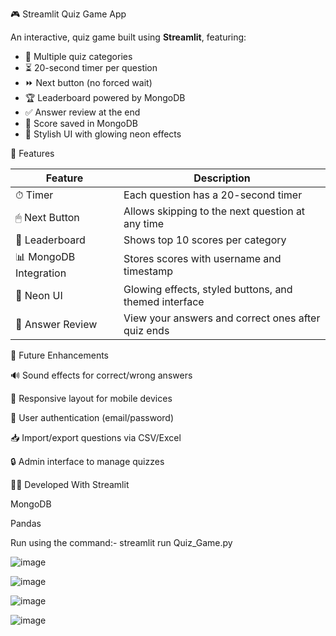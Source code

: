 🎮 Streamlit Quiz Game App

An interactive, quiz game built using **Streamlit**, featuring:
- 🧠 Multiple quiz categories
- ⏳ 20-second timer per question
- ⏩ Next button (no forced wait)
- 🏆 Leaderboard powered by MongoDB
- ✅ Answer review at the end
- 💾 Score saved in MongoDB
- 🎨 Stylish UI with glowing neon effects

   
📂 Features

| Feature                  | Description                                                  |
|--------------------------|--------------------------------------------------------------|
| ⏱ Timer                 | Each question has a 20-second timer                          |
| 🖱 Next Button          | Allows skipping to the next question at any time            |
| 🏁 Leaderboard          | Shows top 10 scores per category                            |
| 📊 MongoDB Integration  | Stores scores with username and timestamp                   |
| 🎨 Neon UI              | Glowing effects, styled buttons, and themed interface       |
| 📘 Answer Review        | View your answers and correct ones after quiz ends          |



🙌 Future Enhancements

🔊 Sound effects for correct/wrong answers

📱 Responsive layout for mobile devices

👤 User authentication (email/password)

📥 Import/export questions via CSV/Excel

🔒 Admin interface to manage quizzes



🧑‍💻 Developed With
    Streamlit

     
   MongoDB

      
   Pandas
      

Run using the command:- streamlit run Quiz_Game.py

![image](https://github.com/user-attachments/assets/e07be170-9416-4ec9-8cd3-4aa449e234c3)

![image](https://github.com/user-attachments/assets/942b92dd-8d66-4ac5-b11d-153d1a6deb0b)

![image](https://github.com/user-attachments/assets/d8d6e06b-e4fe-4a17-8071-5c8463318d42)

![image](https://github.com/user-attachments/assets/14c5d7ef-d305-4f4c-9433-e9d3014cdd42)



